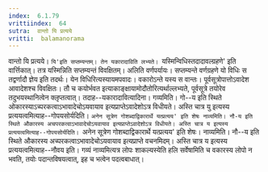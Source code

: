 ```yaml
---
index:  6.1.79
vrittiindex:  64
sutra:  वान्तो यि प्रत्यये
vritti:  balamanorama 
---
```


वान्तो यि प्रत्यये। `यि'इति सप्तम्यन्तम्। तेन यकारादाविति लभ्यते। `यस्मिन्विधिस्तदादावल्ग्रहणे' इति वार्त्तिकात्। तत्र यस्मिन्निति सप्तम्यन्तं विवक्षितम्। अलिति वर्णपर्यायः। सप्तम्यन्ते वर्णग्रहणे यो विधिः स तद्वर्णादौ ज्ञेय इति तदर्थः। येन विधिरित्यस्यायमपवादः। वकारोऽन्ते यस्य स वान्तः। पूर्वसूत्रोपात्तोऽवादेश आवादेशश्च विवक्षितः। तौ च कयोर्भवत इत्याकाङ्क्षायामोदौतोरित्यर्थाल्लभ्यते, पूर्वसूत्रे तयोरेव तदुभयस्थानित्वेन क्लृप्तत्वात्। तदाह--यकारादावित्यादिना। गव्यमिति। गो--य इति स्थिते ओकारस्याऽच्परकत्वाऽभावादेचोऽयवायाव इत्यप्राप्तेऽवादेशोऽत्र विधीयते। अस्ति चात्र यु इत्यस्य प्रत्ययत्वमित्याह--गोपयसोर्यदिति। `अनेन सूत्रेण गोशब्दाद्विकारार्थे यत्प्रत्यय' इति शेषः नाव्यमिति। नौ-य इति स्थिते औकारस्य अचपरकत्वाऽभावादेचोऽयवायाव इत्यप्राप्तेऽवादेशोऽत्र विधीयते। अस्ति चात्र य इत्यस्य प्रत्ययत्वमित्याह--गोपयसोर्यदिति। `अनेन सूत्रेण गोशब्दाद्विकारार्थे यत्प्रत्यय' इति शेषः। नाव्यमिति। नौ--य इति स्थिते औकारस्य अच्परकत्वाऽभावादेचोऽयवायाव इत्यप्राप्ते वचनमिदम्। अस्ति चात्र य इत्यस्य प्रत्ययत्वमित्याह--नौवय इति। गव्यं नाव्यमित्यत्र लोपः शाकल्यस्येति हलि सर्वेषामिति च वकारस्य लोपो न भवति, तयोः पदान्तविषयत्वात्, इह च भत्वेन पदत्वबाधात्। 

